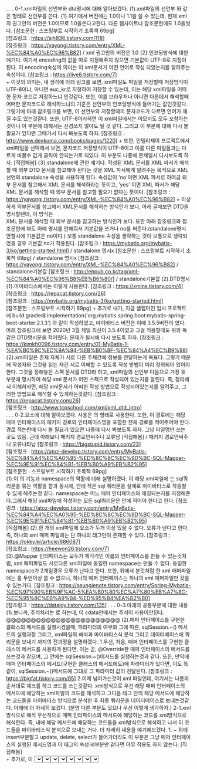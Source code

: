 .
.
.
0-1.xml파일의 선언부와 dtd명시에 대해 알아보겠다.
    (1).xml파일의 선언부
        <?xml version="버전" encoding="인코딩방식" standalone="yes 혹은 no"?>
        와 같은 형태로 선언부를 쓴다. 
            {1}.여기에서 버전에는 1.0이나 1.1을 쓸 수 있는데, 현재 xml의
                권고안의 버전은 1.0이므로 1.0을쓴다고한다. 다른 웹사이트나 참조문헌에도 1.0을썻다.
                [참조문헌 : 스프링부트 시작하기 초록책 69pg]   
                [참조링크 : https://sjh836.tistory.com/118]   
                [참조링크 : https://yayongi.tistory.com/entry/XML-%EC%84%A0%EC%96%B82] / xml 권고안의 버전은 1.0
            {2}.인코딩방식에 대한 얘기다. 여기서 encoding의 값을 따로 지정해주지 않으면
                기본값이 UTF-8로 지정이된다. 이 encoding속성의 의미는 이 xml문서가 어떤 언어로 작성
                되었는지를 알려주는 속성이다.
                [참조링크 : https://live8.tistory.com/7]   
                +
                이것의 의미는, 내 생각에 아래 링크를 보면, xml파일도 파일을 저장할때 저장방식이 UTF-8이냐,
                아니면 euc_kr로 지정하여 저장할 수 있는데, 이는 해당 xml파일을 어떠한 문자 코드로 저장하느냐 인것같다.
                또한, 이를 브라우저나 아니면 다른데서 해석할때 어떠한 문자코드로 해석하느냐의 기준은 선언부의 인코딩방식에
                들어가는 값인것같다. 그렇기에 아래 참조링크를 보면, 이 선언부와 저장할때의 문자코드가 다르면 언어가 깨질 수도
                있는것같다. 또한, UTF-8이라하면 이 xml파일에서는 이모지도 모두 포함하는것이니 이 부분에 대해서는 신경쓰지
                않아도 될 것 같다.
                그리고 이 부분에 대해 다시 볼 필요가 있다면 그때가서 다시 봐보도록 하자.
                [참조링크 : http://www.devkuma.com/books/pages/1220]
                +
                또한, 인텔리제이 프로젝트에서 xml파일을 선택해서 보면, 문자코드 저장방식이 UTF-8이고 이를
                다른 파일들과는 다르게 바꿀수 없게 클릭이 안되는거로 되있다. 이 부분도 나중에 문제일시 다시보도록 하자.
                [직접해봄]
            {3}.standalone에 관한 얘기다. 작성된 XML 문서를 XML 파서가 해석할 때 외부 DTD 문서를 참고해야 된다는 것을 
                XML 파서에게 알려주는 목적으로 XML 선언의 standalone 속성을 사용하게 된다. 속성값이 'no'이면 XML 파서로 
                하여금 외부 문서를 참고해서 XML 문서를 해석하라는 뜻이고, 'yes' 이면 XML 파서가 해당 XML 문서를 해석할 때 
                외부 문서를 참고할 필요가 없다는 뜻이다.
                [참조링크 : https://yayongi.tistory.com/entry/XML-%EC%84%A0%EC%96%B82] 
                +
                이상하게 외부문서를 참고해서 XML문서를 해석하는 방식인가 보다, 아래 글에보면 DTD을 명시할텐데, 이 방식은   
                XML 문서를 해석할 때 외부 문서를 참고하는 방식인가 보다. 또한 아래 참조링크와 참조문헌에 봐도 아예 명시를
                안해줘서 기본값을 쓰거나 no를 써준다.(standalone명시 안할시에 기본값은 no이다.) 보통 standalone 속성을 생략하는 것이 보통으로
                생략되었을 경우 기본값 no가 적용된다.
                [참조링크 : https://mybatis.org/mybatis-3/ko/getting-started.html] / standalone 명시x
                [참조문헌 : 스프링부트 시작하기 초록책 69pg] / standalone 명시x
                [참조링크 : https://yayongi.tistory.com/entry/XML-%EC%84%A0%EC%96%B82] / standalone기본값
                [참조링크 : http://ehpub.co.kr/tag/xml-%EC%84%A0%EC%96%B8%EB%B6%80/] / standalone기본값
    (2).DTD명시
        {1}.마이바티스에서는 이렇게 사용한다.
            <!DOCTYPE mapper
              PUBLIC "-//mybatis.org//DTD Mapper 3.0//EN"
              "http://mybatis.org/dtd/mybatis-3-mapper.dtd">
            [참조링크 : https://xmlns.tistory.com/4]   
            [참조링크 : https://repacat.tistory.com/26]   
            [참조링크 : https://mybatis.org/mybatis-3/ko/getting-started.html]   
            [참조문헌 : 스프링부트 시작하기 69pg]
            +
            추가로 내가, 지금 셀럽마인 임시 프로젝트에 build.gradle에 implementation('org.mybatis.spring.boot:mybatis-spring-boot-starter:2.1.3')
            와 같이 작성하였고, 마이바티스 버전은 이때 3.5.5버전이 였다. 아래 참조링크에 보면 2020년 3월 제일 최신이 3.5.4이였고 그걸 적용할때도
            위와 똑같은 DTD명시문을 적어줬다. 문제가 될시에 다시 보도록 하자.
            [참조링크 : https://kimkh0096.tistory.com/entry/01-MyBatis-1-%EA%B0%9C%EC%9A%94-%EB%B0%8F-%EC%84%A4%EC%B9%98]
        {2}.xml파일은 존재 자체가 서로 다른 주체간에 정보를 전달하는게 목표다. 그렇기 때문에 작성자와 그것을 읽는 자간 서로
            이해할 수 있도록 작성 방법이 미리 정의되어 있어야 한다. 그것을 정해놓은 스펙 문서를 DTD라 하고, xml파일의
            선언부 다음으로 가장 윗 부분에 명시하여 해당 xml 문서가 어떤 스펙으로 작성되어 있는지를 알린다.
            즉, 정리해서 이해하자면, 해당 xml문서가 어떠한 작성 방법으로 작성되어있는지를 알려주고, 그러한 방법으로 해석할 수 있게하는것같다.
            [참조링크 : https://repacat.tistory.com/26]   
            [참조링크 : http://www.tcpschool.com/xml/xml_dtd_intro]   
.
.
.
0-2.<mapper>요소에 대해 알아보겠다.
    사용은 <mapper namespace="경로">의 형태로 사용한다. 또한, 이 경로에는 해당 매퍼 인터페이스의
    패키지 경로와 인터페이스명을 포함한 전체 경로를 적어주어야 한다. 경로 적는란에 다시 볼 필요가 있으면 나중에
    다시 봐보도록 하자. 그냥 파일명만 쓰는 곳도 있음. 근데 아래보니 패키지 경로안써주니 오류남
    [직접해봄] / 패키지 경로안써주니 오류나타남
    [참조링크 : https://bigstupid.tistory.com/23]   
    [참조링크 : https://atoz-develop.tistory.com/entry/MyBatis-%EC%84%A4%EC%A0%95-%ED%8C%8C%EC%9D%BC-SQL-Mapper-%EC%9E%91%EC%84%B1-%EB%B0%A9%EB%B2%95]   
    [참조문헌 : 스프링부트 시작하기 초록책 69pg]   
    (1).이 <mapper>의 기능과 namespace의 역활에 대해 설명하겠다.
        이 해당 xml파일에 <mapper>는 sql쿼리문을 묶는 역활을 함과 동시에, <mapper>안에 적은 sql 쿼리문을
        실제로 마이바티스로 작동할 수 있게 해주는것 같다. namespace는 어느 매퍼 인터페이스와 매칭되는지를 
        지정해준다.그래서 해당 xml파일에 작성하는 모든 sql쿼리문은 <mapper>안에 적어야 한다고 한다.
        [참조링크 : https://atoz-develop.tistory.com/entry/MyBatis-%EC%84%A4%EC%A0%95-%ED%8C%8C%EC%9D%BC-SQL-Mapper-%EC%9E%91%EC%84%B1-%EB%B0%A9%EB%B2%95]   
        [직접해봄] 
    (2).한 개의 xml파일에 <mapper> 요소가 두개 이상 있을 수 없다. 
        오류가 난다고 한다. 즉, 하나의 xml 매퍼 파일에는 단 하나의 <mapper>
        태그만이 존재할 수 있다.
        [참조링크 : https://okky.kr/article/686087]   
        [참조링크 : https://heewon26.tistory.com/7]      
    (3).@Mapper 인터페이스는 모두가 제각각인 이름의 인터페이스를 만들 수 있는것처럼, xml 매퍼파일도 서로다른 xml파일에
        동일한 namespace는 만들 수 없다. 동일한 namespace가 2개일경우 오류가 난다고 한다. 또한, 위에서 본것처럼
        한 xml 매퍼파일에는 <mapper>를 두번이상 쓸 수 없으니, 하나의 매퍼 인터페이스는 하나의 xml 매퍼파일만
        갖을 수 있는거다.
        [참조링크 : https://seungjenote.tistory.com/entry/Spring-Mybatis-%EC%97%90%EB%9F%AC-5%EA%B0%80%EC%A7%80%EB%A7%8C-%EC%95%8C%EB%A9%B4-%ED%95%B4%EA%B2%B0]    
        [참조링크 : https://datajoy.tistory.com/135]
.
.
.
0-3.아래의 공통부분에 대한 내용
    (1).보니까, 주석처리는 <!-- -->로 하는데, 이 cdata안에서는 주석이 사용이안된다.
        @@@@@@@@@@@@@@@@@@@@@@@
    (2).매퍼 인터페이스를 구현한 클래스의 메서드를 실행시켰을때, 파라미터의 여부와 그에 따른, sqlSession.~()
        메서드의 실행과정 그리고, xml파일의 해석과 마이바티스식 분석 그리고 데이터베이스에 쿼리문을 보내기 까지의 전과정을 설명하겠다.
            1.우선, 처음, 매퍼 인터페이스를 구현한 클래스의 메서드를 사용하게 된다면, 이는 곧, @Override한
                매퍼 인터페이스의 메서드를 쓰는것과 같으며, 그 안에는 sqlSession.~()메서드를 실행하는것과 같다.
                또한, 만약에 매퍼 인터페이스의 메서드(구현한 클래스의 메서드에도)에 파라미터가 있다면, 이도 똑같이,
                sqlSession.~()메서드에 그대로 그 파라미터 값이 전달된다.
                [참조링크 : https://bigfat.tistory.com/95]
            2.이제 넘어가는것이 xml 파일인데, 여기서는 나름의 순서대로 체크를 하고 코드를 쓰는것같다.
                xml방식으로 우선 해당 매퍼 인터페이스의 메서드에 해당하는 xml파일의 코드를 해석하고 그다음 <mapper>태그 안의 해당 메서드에 해당하는 
                코드들을 마이바티스 방식으로 분석한 후 최종 쿼리문을 데이터베이스로 보내는것같다. 아래에 더 자세히 보겠다. (분명 다른 부분도 있으나 우선 이렇게 생각하자.)
                    2-1.xml방식으로 해석
                        우선적으로 매퍼 인터페이스의 메서드에 해당하는 코드를 xml방식으로 해석한다. 즉, <mapper>내에 해당 메서드에 해당하는
                        코드들을 xml방식으로 해석하고 나서 이 코드들을 마이바티스식 분석으로 보내는 거다. 더 자세히 내용을 얘기해보겠다.
                            1.<insert id="~" parameterType="~" resultType="~"> ~ </insert>외에 insert부분말고 update, delete, select가
                                들어가더라도 이 부분은 그냥  매퍼 인터페이스의 실행된 메서드명과 이 태그의 속성 id부분만 같다면 아무 작용도 하지 않는다.
                                [직접해봄]   
                                +
                                추가로, 이 <insert> <update> <select> <delete>에 관련된 태그는 xml방식으로 해석한다기보다,
                                그저 마이바티스식 분석을 할때 다른 쿼리문과 구분해주는역활을 하는것으로 보면될것같다.   
                            2.<,>,& 같은 특수문자들을 태그나 기타 xml방식으로 인식해서 적용해 버릴 수 있다고 한다. 그래서 에러나
                                다른 기타 상황이 생길 수 있는데 이를 막고자 CDATA라는 코드를 사용한다. 아래에 추가사항에 설명하겠다.
                                [참조링크 : https://java119.tistory.com/70] / <mapper>내에 있는 <,>,&를 xml에선 태그나 기타 xml방식으로 이해
                                [참조링크 : https://writemylife.tistory.com/m/65]       
                            3.동적쿼리의 사용은 통상 xml에서 해석하여 반영하는것으로 알고있다. 왜냐하면, 모르고 <![CDATA[ ~ ]]>를
                                ~ 안에 동적쿼리 <if test~>를 넣었더니, 마이바티스 분석에서 데이터베이스에 이 그대로를 전달하는거였다. 그러니 xml파서에서 처리할때
                                적용하는것으로 보아도 될것 같다. 자세하게 더 알아야 할 사항이 있으면 다시보고 아래에 더 구체적으로 봐보겠다.
                                (여기서는 <if>동적쿼리에 대해서만 다룬다. 만약 다른 동적쿼리들도 이와같은지는 직접 해봐야 안다. 또한, 파라미터로 보내지는 형들이
                                DTO, String, int형만 고려하도록 하겠다. 나머지는 적용이 필요하게 되면 사용하도록 하자.)
                                [직접해봄]
                                    (1).그럼 <if test="~"> ~~ </if> 동적쿼리에 대해 알아보겠다.
                                        {1-1}.<if test="~">~~</if>동적쿼리는 test속성안에있는 ~ 부분이 true/false의 결과값으로 나오는 boolean타입의 조건식이
                                            들어가게 되는데, 만약에 해당 조건식이 true면 <if>태그 내의 ~~ 부분의 내용을 그대로 마이바티스로 보내고 만약 false의
                                            값이 나오게 되면, 해당 ~~ 부분을 아예 마이바티스분석을 못하도록 감춰버리는것같다. 아예 쿼리문이 안나타난다.
                                            또한, 값이 true일때 <if>문은 마이바티스식 분석을 할때 아예 포함을 안시키거나 나타나지 않는것으로 보인다.(이 <if>코드부분이
                                            마이바티스방식 해석할때까지 넘어가게 되면 그대로 데이터베이스로 보내기 때문에 내 생각에 쿼리코드만 남고 이 <if>코드는 사라지는것같다.)
                                            또한, test속성값이 false인 경우 쿼리코드뿐만 아니라 <if>태그도 함께 사라지게 되는것같다.
                                            [직접해봄]   
                                            [참조링크 : https://goodteacher.tistory.com/249]    
                                        {1-2}.위의 test속성의 ~에 조건식을 작성할 때 보통 파라미터의 값을 기준으로 하는경우가 많다고 한다. 이때 파라미터를 참조할때는
                                            해당 파라미터 명을 그대로 가져다 쓰는데, 아래에 parameterType에 대해서 보면, int형은 애초에 xml파일 올때 interger로 변해서
                                            오고(다를경우 그때가서 다시 보자) String형은 그대로, 그리고 dto형의 경우도 그대로 xml파일로 보내게 된다. 이 얘기를 하는 이유는
                                            xml 파서(xml방식 해석)를 할때는 #{},${}형태가 아닌 이 파라미터명을 그대로 써야하기 때문이다.
                                            [참조링크 : https://goodteacher.tistory.com/249]    
                                            [참조링크 : https://taesikman1.tistory.com/24]  
                                                1.int형의 파라미터를 받아오는경우 xml파일로 받아오기전에 integer형으로 보내져서(아래 설명참조) 참조하게 되는건데 이때도 그냥 int형일때의
                                                    파라미터명을 그대로 쓰면 된다고 한다. 아마 xml파일에서 알아서 자동적으로 값을 넣어주는것같다.
                                                    예시)
                                                        <if test="boardIdx!=0">
                                                            WHERE board_idx=${boardIdxa} AND deleted_yn='N' ORDER BY board_idx DESC
                                                        </if>
                                                    boardIdx라는 int형을 매퍼 인터페이스 파라미터로 부터 받은것이다.
                                                    [직접해봄] / boardIdx로 해봄
                                                    [참조링크 : https://taesikman1.tistory.com/24] / 여긴 parameterType이 String이지만 int(_int상관없다)도 이와 같다.   
                                                2.String형의 파라미터를 받아오는경우 xml파일에서는 그대로 와서 사용하는것 같다. 실제로 매퍼 인터페이스의 메서드의 파라미터로
                                                    xml파일이 넘어올때 String형의 경우 아무 변환도 일으키지 않고 그대로 쓰는것으로 알고있다.(아래 parameterType참고)
                                                    이 경우에도 매퍼 인터페이스의 파라미터타입에서 넘겨온 파라미터명을 그대로 쓴다.
                                                    예시)
                                                        <if test="boardIdx!=null">
                                                            WHERE board_idx=${boardIdxa} AND deleted_yn='N' ORDER BY board_idx DESC
                                                        </if>
                                                    boardIdx를 받아오는것을 <a href=>로 쿼리스트링을 받아오던, form태그의 GET이나 POST방식으로 받아오던
                                                    어차피 String형태로 받아오는것이기에 이걸 컨트롤러의 @RequestParam으로 String형으로 받아온것을 쓴것이다. 
                                                    [직접해봄] / boardIdx를 컨트롤러에서 String형으로 받아서 해봄
                                                    [참조링크 : https://taesikman1.tistory.com/24]
                                                3.DTO형의 파라미터를 받아오는경우 xml파일에서 그대로 와서 사용하게 되는데, 위의 String형과 같게, 매퍼 인터페이스의 메서드의 파라미터로
                                                    xml파일로 넘어올때 아무 변환도 일으키지 않고 그대로 사용하게 된다. 그러나 xml 동적쿼리(if문의 test속성)에서는 위의 파라미터명과는
                                                    조금 다르게 쓰이는데, 여기서는 필드명으로만 적어주어서 사용하게 된다. 아마도 알아서 get메서드라든지 방법을 써서 dto형의 값을 갖고와서
                                                    test속성에 쓰게되는것같다.
                                                    예시)
                                                        <if test="title!=null">
                                                            ~
                                                        </if>
                                                    boardDto의 파라미터타입으로 위의 title은 이 dto의 필드명중 하나이다.
                                                    [직접해봄] / 위의 예시문
                                                    [참조링크 : https://velog.io/@ednadev/%EC%8A%A4%ED%94%84%EB%A7%81-%EB%A7%88%EC%9D%B4%EB%B0%94%ED%8B%B0%EC%8A%A4-MyBatis] / 여기에 parameterType이 user일때 예시문있다.    
                                    (2).위와같은 동적쿼리의 내용특성상 CDATA내에 동적쿼리(<if>)를 쓰게되면 그대로 문자열로 마이바티스식 분석으로 넘어가
                                        버리기 때문에 동적쿼리를 사용할 수 없게 된다. 따라서 동적쿼리를 사용하고 싶다면, <,>를 사용하는 부분에만 CDATA를
                                        적용하여 사용하면 된다.
                                        [참조링크 : https://sdevstudy.tistory.com/6]   
                                        [참조링크 : https://writemylife.tistory.com/m/65]   
                            [추가사항]
                                1.CDATA의 개념과 사용에 대해 알아보자.
                                    (1).<![CDATA[ ~ ]]>와 같이 사용하며, 해당 기능은 xml파서일때 즉, xml방식으로 해석할때
                                        이 코드 부분이 감싼 ~는 그냥 문자열로 취급한다는것이다. 그렇게 한 후에 마이바티스식 분석으로
                                        넘어가서 쓰이게 되는거다. 그래서 <,>,&등을 xml파서부분에서 오류없이 넘어가서 마이바티스에서
                                        등호나 기타 등의 기능으로 쓸 수 있는것이다. 또한 마이바티스식 분석에서는 이 코드 부분을 아예 없는취급하는것 같다.
                                        아래 더 살펴보겠다.
                                        [참조링크 : https://java119.tistory.com/70]       
                                    (2).사용코드는 <![CDATA[ ~ ]]>로 사용하게 된다. 이 코드는 <select> <insert>등의 태그 내의
                                        쿼리코드를 전체를 감싸서 사용할 수도 있고, WHERE 쿼리코드만 감싼다던지, 아니면 글자 하나 > 부등호
                                        표시만 감싼다던지 자유롭게 사용이 가능하다.
                                        [참조링크 : https://sdevstudy.tistory.com/6] / < 글자 하나만 감쌈
                                        [참조링크 : https://epthffh.tistory.com/entry/Mybatis-%EC%97%90%EC%84%9C-CDATA-%EC%82%AC%EC%9A%A9%ED%95%98%EA%B8%B0] / 쿼리문 전체 감싸기  
                                    (3).xml파서에서 특수문자(<,>,& 등등) 부분을 해석하여 에러가 날 수 있으므로,
                                        그런이유에서 <![CDATA[ ~ ]]> 를 특수문자가 없는 경우에도 하나의 규칙같이 전부
                                        CDATA를 쓰는곳이 많아졌다.
                                        [참조문헌 : 스프링부트 시작하기 초록책 69~88pg]   
                                        [참조링크 : https://epthffh.tistory.com/entry/Mybatis-%EC%97%90%EC%84%9C-CDATA-%EC%82%AC%EC%9A%A9%ED%95%98%EA%B8%B0]
                                2.위에서 보는 xml방식으로 해석한다는것을 xml파싱(parsing)라고 한다.
                                    xml방식과같이 분석하여 적용하는것을 파싱이라고도 하고 아예 컴파일과 파싱을 같은의미로 부르는 경우가 있는것같다.
                                    또한 세번째 참조링크를 보면, 파싱은 컴파일을 하기위해 컴파일전 의미있는 단위로
                                    잘라서, 해석한다음 컴파일이 가능하게되어 컴파일 후에 실행가능한 상태가되는 의미로도
                                    이해해도 될 것 같다. 또 다른 참조링크들을 보면 파싱과 컴파일을 같은 의미로 쓰기도 한다.
                                    아래의 내용을 예로들면, 쿼리문을 DBMS에 보내고나서 DBMS에서는 이 쿼리문을 컴파일 한 후에 실행하게 되는데,
                                    이때 compile이 아닌 파싱이라고도 한다. 
                                    [참조링크 : https://java119.tistory.com/70]   
                                    [참조링크 : https://sdevstudy.tistory.com/6]  
                                    [참조링크 : https://m.blog.naver.com/PostView.nhn?blogId=truelite&logNo=20159615998&proxyReferer=https:%2F%2Fwww.google.com%2F]   
                                    [참조링크 : https://java119.tistory.com/39] / DBMS에서 쿼리문을 컴파일할때 파싱이라고도 한다고 나와있다.
                                    [참조링크 : https://madplay.github.io/post/difference-between-dollar-sign-and-sharp-sign-in-mybatis] / DBMS에서 쿼리문을 컴파일할때 파싱이라고도 한다고 나와있다.
                                3.xml파일의 동적쿼리에서 <,>등을 쓰고싶을때나, 쿼리문에서 CDATA없이 <등을 쓰고 싶을때
                                    (1).xml의 동적쿼리에서 <,>를 쓰고싶은 경우에, 즉 <if test="value<0">와 같이 동적쿼리문에서(xml 파서방식이니) 부등호를 사용하고
                                        싶은경우에는, <는 lt >는 gt <= or =<는 lte >= or =>는 gte로 대신해서 쓰면 알아서 해당하는 부호로 해석하게 된다.
                                        xml파서 방식일때 이 test속성안의 <,> 도 태그로 해석하기 때문에 사용하지 못한다. test속성말고 다른 동적쿼리 사용시는 그때가서 알아보기
                                        또한, 여기 test속성값에서 &lt, &gt, &lt;, &gt;같이 적어주니 오류났었다.
                                        [직접해봄]   
                                        [참조링크 : https://kimtaekju-study.tistory.com/168]    
                                        [참조링크 : https://m.blog.naver.com/PostView.nhn?blogId=admass&logNo=220548334257&proxyReferer=https:%2F%2Fwww.google.com%2F]
                                    (2).동적쿼리의 test의 속성값에서 쓰는게 아닌, 쿼리문에서 <,>부등호를 쓰고 싶은경우에는 추가로 &와 ;를 붙여야 제대로
                                        작동한다. 즉, 위의 <는 &lt;, >는 &gt;, =<는 &lt;= 그리고 =>는 &gt;=로 써야지 마이바티스식 분석에서 부호로 여기고 해석한다.
                                        보니까, test속성값으로 lt나 gt는 xml파서에서 해석하지만 그 외의 쿼리문에서의 gt나 lt는 문자열로 그냥 보는것같다.
                                        또한, 어디서는 &lt, &gt만 적어도 된다고 써있으나 실제로 해보니 ;까지 붙여줘야 제대로 작동한다.
                                        [직접해봄]   
                                        [참조링크 : https://reference-m1.tistory.com/308]
                                    (3).추가적으로 > 부호에 대해서는 xml파서에서 태그로 인식하지 않아서 해석하지 않고 그대로 마이바티스식 분석으로 넘겨 버린다.
                                        그렇기에 마이바티스식 분석에서는 이를 부등호로 해석하여 사용한다. >의 경우는 이럴수도 있나보다.
                                        [직접해봄]
                                    (4).<if test="~">
                                            ~~
                                        </if>
                                        여기서 ~~에 <,>를 써도 xml방식에서 태그로 인식하고 오류를 발생시키는데, 그 이유가 위의 test의 속성 ~이
                                        boolean값이 참이면 해당 <if> 태그들만 사라지고 마이바티스방식으로 분석할때 ~~분석코드를 보내고 또는 ~의
                                        boolean값이 false이면 <if>태그들을 포함한 ~~에 대한 내용도 모두 사라져서 마이바티스 방식으로 분석할때 해당 내용들이 안보이나
                                        이는 마이바티스 분석방식으로 보내기전에 처리하는것으로 이 여부에 상관없이 ~~에 <,>와 같은 xml파서가 태그등으로
                                        해석할만한게 있으면 그대로 xml파서방식으로 해석하는것같다. 이 부분 다를수도 있으나 이렇게 이해하면 될것같다.
                                        [직접해봄] / 직접 ~~에 <,>쓰니 xml방식에서 태그시작으로 인식함
                                        +
                                        물론, gt lt같은것은 xml파서일때 동적쿼리 test속성값에서 부등호의 기능을 갖는 의미가 있는것이고 마이바티스방식의 분석에서는 이는 그냥
                                        문자열에 불과하기 때문에, 마이바티스방식의 분석에서 부등호와 같은 특수문자를 쓰려면 꼭 CDATA를 사용해주거나 위의 &lt;, &gt;와 같이 써주어야 한다.
                                        [참조링크 : https://kimtaekju-study.tistory.com/168]    
                                        [참조링크 : https://m.blog.naver.com/PostView.nhn?blogId=admass&logNo=220548334257&proxyReferer=https:%2F%2Fwww.google.com%2F] 
                                4.매퍼 인터페이스의 메서드의 파라미터 타입에 기본타입이 들어가게 되면, 알아서 xml으로 넘길때 auto-boxing으로
                                    래퍼파일에 값을 넣어서 전달하게 된다고 한다. 또한, 이 래퍼파일들은 기본적으로 get메서드가 없다고 한다.
                                    [참조링크 : https://atoz-develop.tistory.com/entry/MyBatis-%EC%84%A4%EC%A0%95-%ED%8C%8C%EC%9D%BC-SQL-Mapper-%EC%9E%91%EC%84%B1-%EB%B0%A9%EB%B2%95] / 매퍼 인터페이스의 메서드의 파라미터 타입이 기본타입인경우 auto-boxing으로 래퍼객체로 만들어서 xml에 전달한다. 또한 래퍼파일들은 get메서드가 없다고 한다.                                                 
                    2-2.마이바티스 방식으로 해석
                        xml파서로서 해석한 후에 <mapper>내의 매퍼 인터페이스의 메서드명과 <>태그의 id에 해당하는 내의 쿼리문에 대해 마이바티스
                        식 분석으로 해석하게 되는것 같다. 위의 xml방식에서 넘어오는것에 대해 한번더 정리하자면, CDATA에 관련된 문구는 마이바티스식 분석에서는
                        나타나지 않고, <if>문도 나타나지 않는 것으로 알고 있다. 또한, 마이바티스식 분석에서는 또 나름의 분석과정이 있는데 이 과정을 보겠다.
                            (1).우선적으로, parameterType(<select>,<insert>,<update>,<delete>에 모두 있는 속성)과 resultType(<select>에만 있는 속성)의
                                 기능인 parameterType은 매퍼 인터페이스의 파라미터의 형과 같은지 그리고 resultType은 매퍼 인터페이스의 반환형과 같은지를
                                 (자세한건 아래에 parameterType과 resultType참고) 비교하는 작업을 이곳에서 하는것 같다.
                                 [직접해봄] / 형이 다를 경우 에러가 발생했었다.'
                            (2).${}나 #{}가 쿼리문에 있을때 그리고 #{}와 ${}가 동시에 쿼리문에 있을때를 상황으로 마이바티스방식의 처리 방식을 살펴보겠다.
                                물론, 이를 이렇게 될거다 라는 사실에 근거한 재해석이기 때문에 나중에 문제가 되거나 다를시에 다시 보도록 하자.
                                1.쿼리문에 ${}만 있는 경우(Statement객체 생성)
                                    (1-1).이 경우에는, statement객체만 생성시키는것 같다. 그런 다음, 이 statement객체에 해당 xml파일의 쿼리문만을 담고,
                                        ${} 부분에 대해서는 값을 넣어준다음에 RDBMS로 값이 넣어진 쿼리문을 그대로 RDBMS에 보내게 되는거다.
                                        [참조링크 : https://mine-it-record.tistory.com/300] / RDBMS로 쿼리문 전달 , 실제 수행 쿼리문
                                        [참조링크 : https://www.podo-dev.com/blogs/107] / RDBMS로 전송된 쿼리문에는 ${}에 값이 들어가진채로 전송되는거다.  
                                        [참조링크 : https://devbox.tistory.com/entry/Comporison] / RDBMS로 전송된 쿼리문에는 ${}에 값이 들어가진채로 전송되는거다.     
                                    (1-2).
                                        ㅁ
                                        [참조링크 : ]   
                                    (1-3).
                                2.쿼리문에 #{}만 있는 경우(preparedStatement객체 생성)
                                    (2-1).이 경우에는, preparedStatement객체를 생성시키는데, 이 preparedStatement객체에 해당 xml파일의 쿼리문을 담는데,
                                        #{} 부분에 대해서는 ? 로만 넣어주고 preparedStatement객체에서 그대로 RDBMS에 쿼리를 보내준다. 또한, preparedStatement객체는
                                        set메서드로(preparedStatement 객체의 메서드임), 쿼리문의 해당 #{}의 순서와 갯수에 맞게 preparedStatement객체 자신에 값을 저장한다.
                                        그런다음에, 쿼리문(#{}가 ?로 표현된)을 DBMS로 보낼때, 이 저장한 값들도 함께 보내게 된다고 한다. 또한, preparedStatement의 set메서드를
                                        사용하는 코드에서 파라미터에 1,2, 이렇게 숫자가 있는데 이는 #{}가 쓰여진 순서대로 번호가 메겨진것이다.
                                        [참조링크 : https://atoz-develop.tistory.com/entry/MyBatis-%EC%84%A4%EC%A0%95-%ED%8C%8C%EC%9D%BC-SQL-Mapper-%EC%9E%91%EC%84%B1-%EB%B0%A9%EB%B2%95] / preparedStatement객체의 set메서드를 통해 #{}에 해당하는 값들을 preparedStatement객체에 저장한다
                                        [참조링크 : https://cocodo.tistory.com/11] / preparedStatement의 set메서드의 숫자는 #{}순서대로 번호가 메겨진거다.
                                        [참조링크 : https://www.podo-dev.com/blogs/107] / #{}에 해당하는 실제값이 DBMS로 쿼리문 처럼 전송된다.
                                        [참조링크 : https://madplay.github.io/post/difference-between-dollar-sign-and-sharp-sign-in-mybatis] / #{}가 쿼리문에 있을경우 preparedStatement객체 생성
                                    (2-2).DBMS에 쿼리문과 #{}에 해당하는 값들이 보내지고 나서의 과정
                                        #{}가 포함된 쿼리문이 DBMS로 보내지면 이에 대한 값도 DBMS로 보내지게 된다. 그러면, 아래 두번째 참조링크를 보면 우선적으로 컴파일을 하고
                                        그 다음에, ?에 해당하는 값을 바인딩한다음에 그러고 나서 해당 쿼리문을 실행하게 된다. @@@@@@@@@@@
                                        1.#{}는 쿼리문의 #{}값이 달라도 컴파일을 한번만 진행한다. 이를 여기선 캐싱이라고 하는것같다. 당연히
                                            #{}외의 다른 쿼리문이 달라지면, 다른 쿼리문으로 인식하기에 컴파일을 진행할거다.
                                        2.${}는 쿼리문에서 ${}값이 달라지면, 다른 쿼리문으로 보고 이를 매번 컴파일 하는것으로 알고 있다. 하지만,
                                            만약 ${}값이 변하지 않는다면, 여기도 컴파일을 매번 진행하지 않고 실행하는것으로 알고있다.
                                        3.그럼 당연히 ${}보다 #{} 성능이 좋아보이겠지만, DBMS마다 이 또한 다르다고 한다. Mysql같은 경우는 실제로
                                            이 둘의 차이가 없다고 글에 나와있다.
                                        4.즉, 어느정도 ${}는 잘 변하지 않거나 입력받은 값이 아닌걸로 사용하며, #{}는 값이 변하거나 입력받은값(sql 주입예빵되니)으로
                                            사용된다고 하니 이러한 기능에 초점을 맞춰서 작성해 주는게 좋을 것 같다. 속도나 성능에는 연연할 필요가없다는 말이다. 혹시모르니 체크정도
                                        [참조링크 : https://devbox.tistory.com/entry/Comporison] / DBMS에서는 1)쿼리 문장 분석, 2)컴파일, 3)실행 의 과정을 거쳐 쿼리문을 사용한다.(Statement, PreparedStatement객체 둘다 이와 같다.)
                                        [참조링크 : https://www.podo-dev.com/blogs/107] / SQL문을 먼저 컴파일 후에, ?에 해당하는 값을 바인딩하고 그리고 실행한다.
                                        [참조링크 : https://rh-cp.tistory.com/71] / 여기에 이미 #에서는 컴파일하고 값 바인딩하기에 값이 달라져도 같은 쿼리로 여기며, $는 값이 달라지면 다른 쿼리로 여겨져서 그렇다고 한다 이거 다시 정리 @@@@@@@@@@
                                    (2-3).위의 (2-1).에서 preparedStatement객체에 관한 설명을 할때, int나 String형은 #{}사용시에, 그대로 값을 1:1 매칭시켜주어서
                                        get메서드가 사용되지 않는것으로 보고있다. 아래 참조링크만 봐도, get메서드대신 그냥 그 변수 그 자체가 쓰이는것으로 보고 있다.
                                        또한, 아래의 참조링크를 보면, DTO의 경우는 반드시 DTO의 get메서드를 사용하여 값을 받아오는것으로
                                        보고 있다. 당연히 integer형의 경우도 알아서 값을 내와서 DTO의 get메서드자리나 String의 변수자리에 놓이는것 같다.
                                        [참조링크 : https://atoz-develop.tistory.com/entry/MyBatis-%EC%84%A4%EC%A0%95-%ED%8C%8C%EC%9D%BC-SQL-Mapper-%EC%9E%91%EC%84%B1-%EB%B0%A9%EB%B2%95] / 보면, 파라미터타입이 int,String은 나와있지 않지만, DTO의 경우 DTO의 get메서드를 통해 값을 가져온다고 나와있다.
                                        [참조링크 : https://cocodo.tistory.com/11] / 여기를 보니 int나 String은  DTO의 get메서드가 쓰이는자리에 그대로 변수(int나 String의)가 쓰이는것 같다.
                                3.쿼리문에 #{}와 ${}가 있는 경우
                                    ㅁ
                                    [참조링크 : ]   
                                [추가사항]
                                    (1).아래 참조링크에도 마이바티스에서, ${}는 Statement객체이고 #{}는 PreparedStatement객체라고 설명되어있다.
                                        [참조링크 : https://www.podo-dev.com/blogs/107]   
                                    (2).ㅁ@@@@@@@@
                                        [참조링크 : ]    
                                    DATE_FORMAT()함수는 Mysql의 함수다. 즉, 이거는 그냥 데이터베이스에 그대로 보내는거다. 즉,
                                    xml은 <,>,&와 같은 특수문자와 <if>말고는 다른거 추가적으로 xml으로 인식하는거와 추가로 생기면 또 정리하자라고 적고
                                    마이바티스방식의 해석은 #{}와 ${}밖에는 없는것같다. 이것도 나중에 추가로 생기면 다시정리
                                    +
                                    여기서,그 머냐, statement는 매번 컴파일 해줘야하며, preparedstament는 그렇지 않으니 성능상 이점이 preparedstatement
                                    가 더 있다고 하는데, 지금은 버전(무선버전이지) 가 올라가면서 mysql에서는 이 부분이 크게 차이가 안난다고 한다. 이거는 그
                                    ? 부분과 num 부분이 데이터베이스에서 컴파일 하는거와 다른건가 아닌 같은건가 모르겠네
    (3).마이바티스의 <mapper>내의 쿼리문에서 #{~},${~}의 작동원리와 개념설명
        1.#{~}의 작동원리와 개념설명
            {1}.동적쿼리(위의 if문의 경우, 다른 동적쿼리는 안해봤으나 필요할 경우 그때가서 다시 봐보자)의 안에서 쓰이는 경우
                1-1.파라미터 타입이 String형 인 경우
                    아래의 참조링크를 보면, 파라미터타입이 String형이면서 <if>문 안에 쓰이는 경우 get메서드를 이용해서 값을 받아오기에
                    String형은 get메서드가 없어서 에러가 발생한다고 나와있다. 또한, 다른 참조링크들을 봐도 전부 그렇게 나와있다. 그러나 내
                    마이바티스가 최신이여서 그런지(xml방식에서 마이바티스방식으로 넘어왔을때 마이바티스방식에서 해석방식이 최신버전이여서 좀 다를수도),
                     <if>문 안에 #{변수명}, #{다른 어떠한 명}, #{value}을 넣어도 모두 정상적으로 작동하였다. 또한, 본래 참조링크들을 보면, #{변수명}은
                    get방식으로 값을 받아오기때문에 #{value}로 하면 알아서 값이 매칭된다고 나와있다. 그러나 마이바티스가 최신이여서 그런지 #{변수명}, #{value},
                    #{다른 어떠한 명}도 모두 get방식이 아닌 그대로 값을 매칭시켜주는것같다.
                    [직접해봄] / <if>문 안에서 #{변수명}, #{다른 어떠한 명}, #{value}모두 정상 작동했다.
                    [참조링크 : http://blog.naver.com/PostView.nhn?blogId=roropoly1&logNo=221184569655&parentCategoryNo=&categoryNo=9&viewDate=&isShowPopularPosts=true&from=search] / 여기서는 동적쿼리 <if>안에서는 #{변수명}일시 get방식으로 값을 얻어오기 때문에, #{value}해야 값이 get방식을 안쓰고 매칭된다고 나와있다
                1-2.파라미터 타입이 int,_int형(기본 타입) 인 경우
                    아래 참조링크를 보면, long이나 int형(기본형은 다 해당되는듯 하다.) 기본타입들은 <if> 동적쿼리 안에
                    #{변수명}을 적을시 getter 방식으로 값을 갖고온다고 한다. 그렇기에, 에러가 안나려면 #{value}로 해주어야 값을
                    그대로 매칭해준다고 한다. 즉, getter를 쓰는게 아니라 그냥 값을 매칭시켜주는방식인거다. 그러나, 실제로
                    내가 직접해보니 마이바티스가 최신이여서인지는 모르겠으나, #{변수명}, #{value}, #{다른 어떠한 명} 모두 값이
                    잘 매칭되어서 실행이 됬었다. 마이바티스가 최신버전이라 그런걸수도 있고 만약에 이 부분이 나중에 다시 문제가
                    된다면 다시 봐보도록 하자.
                    [직접해봄] / <if>쿼리문 내에서 #{변수명}, #{value}, #{다른 어떠한 명}이든 모두 정상 작동했다.
                    [참조링크 : https://gdtbgl93.tistory.com/95] / 기본자료형(long 등등)도 <if>쿼리문 내에서의 #{변수명}은 get메서드를 이용해서 받아온다.
                    [참조링크 : https://everydaycoding.tistory.com/category/Springframework] / 원시타입, 즉, int나 long타입같은거도 <if>쿼리문 내에서 #{value}쓰면 알아서 값이 잘 매칭이된다는말
                    +
                    위에서 xml방식에서 보듯이, 여기는 int타입의 매퍼 인터페이스의 파라미터타입을 받으면, 자동으로 xml방식해석전에
                    integer객체에 담아서 변형시켜서 받기에, 여기서도 마이바티스방식에서 값을 매칭시킬때, 자동으로 integer객체에서
                    값을 갖고와서 매칭시켜주는것으로 생각하면 될것 같다.
                1-3.파라미터 타입이 DTO형 인 경우
                    이 경우에는, 아래에 보듯이, <if>문 안이 아니더라도 DTO를 사용하는 경우에는 #{변수명}과 같이 쓰며
                    이를 사용할때, DTO의 get메서드를 가져다가 값을 대입하는거로 나와있다.(위의 preparedStatement보면 이해 더욱 잘됨)
                    그러니, <if>문 안이더라도 #{변수명}처럼 변수명을 써야하는것은 똑같으며, 값을 연결시켜줄때도 DTO의 get메서드를 사용하여
                    연결시켜줄것으로 보고 있다. 즉, <if>문에 상관없이 사용법이나 적용되는 방법이 같은것으로 보고있다. 만약에 조금
                    다른 부분이 있거나 틀린 부분이 있으면 나중에 필요시 다시 보도록 하자.
                    [직접해봄] / <if>문 안에 파라미터 타입이 DTO인 경우 사용해봄
                    [참조링크 : https://velog.io/@ednadev/%EC%8A%A4%ED%94%84%EB%A7%81-%EB%A7%88%EC%9D%B4%EB%B0%94%ED%8B%B0%EC%8A%A4-MyBatis] / <if>문안에 파라미터타입이 DTO인 경우   
            (2).동적쿼리 내가 아닌 일상 쿼리문에서 쓰이는 경우
                2-1.파라미터 타입이 String형 인 경우
                    아래의 참조링크에서도 보듯이, <if>의 동적쿼리문안이 아니면 get메서드를 사용하지 않는것 같다. 그러하기에,
                    아래의 참조링크는 #{변수명}이 된다고 적어놨지만, 직접해보니 #{변수명}, #{다른 어떠한 명}이 3가지 모두 정상작동하였다.
                    즉, 어차피 매칭되는값은 하나이기에, 무엇을 적든 get메서드를 사용하지않고 바로 값을 넣어주는것같다.
                    [직접해봄] / #{변수명}, #{value}, #{다른 어떠한 명} 모두 해봤더니 잘 되었다.
                    [참조링크 : http://blog.naver.com/PostView.nhn?blogId=roropoly1&logNo=221184569655&parentCategoryNo=&categoryNo=9&viewDate=&isShowPopularPosts=true&from=search] / if문의 동적쿼리내에서 #{변수명}을 사용시에는 get메서드를 쓰지않는다.     
                2-2.파라미터 타입이 int,_int형(기본 타입) 인 경우
                    위에도 적어놨듯이, 매퍼 인터페이스의 메서드의 파라미터가 int형이면 xml로 넘겨줄때 즉, xml방식을 적용하기 이전에
                    이미 integer객체로 변환이 되어서 적용이 된다. 이 경우에는 따로 찾아본 내용은 없지만, 위의 <if>문 안에서의 int,long에 대한
                    내용을 보면, <if>문이 아닐때는 일반적으로 #{변수명}, #{다른 어떠한 명}, #{value}모두 값을 1:1 매칭해주는것 같다. 만약
                    다르거나 다시 봐야할 부분이 있다면 그때가서 고려하도록 하자.
                    [직접해봄] / #{변수명}, #{다른 어떠한 명} 모두 해봤더니 잘 되었다.
                    [참조문헌 : 스프링부트 시작하기 초록책 81pg] / <if>문이 아닌데서 #{변수명}으로 쓰이는모습
                2-3.파라미터 타입이 DTO형 인 경우
                    파라미터 타입이 DTO인 경우, 해당 필드값을을 쓸때 #{필드명}으로 가져다 쓰는것 같다. 이 필드명은 반드시
                    맞춰주어야 매칭이 되는것 같다. 위의 마이바티스 방식 preparedStatement에 관한글을 보면 더 쉽게 이해가 될것이다.
                    만약 다른 내용이 있다면 그때가서 다시 정리하며, 또한 이 <if>동적쿼리문 안이 아니더라도, 이 #{변수명} 값들을
                    연결시켜줄때 기존 DTO의 get메서드를 이용하여 값을 연결시켜준다. 이 부분도 위의 preparedStatement를 보면 더욱
                    잘 이해가 될것이다.
                    [직접해봄] / <if>문이 아닌곳에서 DTO를 사용해봄  
                    [참조문헌 : 스프링부트 시작하기 초록책 88pg, 76~77pg] / <if>가 아닌데서 DTO가 쓰인경우 
                    [참조링크 : https://atoz-develop.tistory.com/entry/MyBatis-%EC%84%A4%EC%A0%95-%ED%8C%8C%EC%9D%BC-SQL-Mapper-%EC%9E%91%EC%84%B1-%EB%B0%A9%EB%B2%95] / 여기에 봐도 DTO의 get메서드를 사용 
            (3).#{}에 대한 추가내용들
                3-1.아래 참조링크를 보면, 쿼리문에 #{}가 있는 경우 컴파일 - 바인딩 - 쿼리문실행의 3단계를 거치는데(자세한건 위의 글 참고) 이 컴파일 과정에서
                    아예 해당 쿼리문의 원본의 기능이 고정이 되어서, 값이 바인딩되어 들어올때 hi, 'title'와 같은 문자열을 넣어도 SQL 주입이 예방되는거다.
                    @@@@@@@
                    [참조링크 : https://www.podo-dev.com/blogs/107]
                3-2.#{}를 사용하는 경우에, 해당하는 값은 파라미터타입이 DTO형의 int나 String필드를 사용하건, 파라미터타입이 int형 or _int형이여서 integer로 된것의 값을,
                    사용하건, 파라미터타입이 String형인것의 값을 사용하든지간에, 무조건 값에 작은따옴표를 붙여서 바인딩이 되고나서 쿼리문에 실행이 되게 된다.
                    즉, 기존에 문자열 타입뿐만이 아니라, 메서드 인터페이스의 파라미터타입이 int형이건, DTO형의 필드타입이 int형이건, 무조건 #{}를 쓰면 '값' 처럼
                    ''작은따옴표가 붙는다는거다. @@@@@@@@@@@@@@@
                    [직접해봄] / 실제로, INSERT문제 값을 넣는 부분말고 컬럼명에 #{}를 쓰니 에러 발생했었다.   
                    [참조링크 : https://logical-code.tistory.com/25] / #{}는 값에 ''를 감싸서 나온다.
                    [참조링크 : ] /   @@@@@@@@@@@@@@
                ㅁㅁㅁㅁㅁㅁㅁ여기서부턴, 이제 보안이라든가 "가 붙는다든가 등등 설명"
                ㅁ
                [참조링크 : ]    그 ${}는 진짜 어떤값이든 그 값만 나오고 #{}는 무조건 따옴표 붙여서 나온다. + 애초에 ${}는 따옴표를 안붙이는거같긴해 + ${}는 get,set을 안쓰는건가.
        2.${~}의 작동원리와 개념설명
            {1}.동적쿼리(위의 if문의 경우, 다른 동적쿼리는 안해봤으나 필요할 경우 그때가서 다시 봐보자)의 안에서 쓰이는 경우
                1-1.파라미터 타입이 String형 인 경우
                    아래의 참조 글을 보면, <if>문내에서의 ${변수명}도 get메서드를 이용하여, String은 get메서드가 애초에 없기에 에러가 난다고 한다.
                    그러기에, #{value}를 적어주어야 매칭이 된다고 하는데, 여기서도 ${value}에 대한 내용은 없다. 그러나 직접해본결과, ${변수명}, ${다른 어떠한 명}, ${value}
                    이 3가지 경우 어떤것이든, 값이 매칭되었었다. 즉, 마이바티스가 최신버전이여서 그런지 모르겠으나, get메서드를 사용하지 않고 바로 매칭시켜주는것같다. 여기서도 보듯이
                    참조 글의 상황에 경우는 ${value}가 되는지 안되는지는 알아볼 수가 없다.
                    [직접해봄] / ${변수명}, ${다른 어떠한 명}, ${value} 이 모든것에 대해서 값이 제대로 작동하였다.
                    [참조링크 : https://aljjabaegi.tistory.com/457] / 파라미터타입이 String형인경우, <if>내에서 ${변수명}도 get 메서드를 사용하기에 에러가 난다고 나와있다.
                1-2.파라미터 타입이 int,_int형(기본 타입) 인 경우
                    위의 ${}가 파라미터타입이 String형인 경우에도, <if>동적쿼리문 안에 쓰면 get메서드 방식을 사용하기에 오류가 난다고
                    나와있다. 짐작에, int형 타입도 아무리 xml에 넘어올때 integer로 넘어온다고 하여도 integer는 get메서드가 없기에 오류가
                    날꺼라고 가정을 하겠다. 그러나 직접 해보니, 마이바티스가 최신버전이여서 그런지, <if>동적 쿼리문 안에 ${}가 있어도 정상적으로
                    작동하였다. ${변수명}, ${다른 어떠한 명}, ${value} 이 모든게 정상작동한것으로 보아, 값은 get방식이 아닌 그대로 1:1매칭 시켜준
                    것으로 보아도 될것같다. 나중에 다시 볼 필요가 있을시에 다시 보도록 하자.
                    [직접해봄] / ${변수명}, ${다른 어떠한 명}, ${value} 이 모든것에 대해서 값이 제대로 작동하였다. 
                    [참조링크 : https://aljjabaegi.tistory.com/457] / 파라미터타입이 String형인경우 ${}의 경우 get메서드를 요구하기에 에러가 난다고 한다.
                    +
                    여기서는 애초에 ${변수명}은 안되니 ${value}가 했더니 되었다 라는것을 쓸 수가 없다. 이러한 글이 없고,
                    지금은 ${}안에 어떠한 명을 써도 되기 때문이다.
                1-3.파라미터 타입이 DTO형 인 경우
                    이 부분도 아래의 <if>문이 아닐때와도 크게 차이가 없는것 같았다. 실제로 DTO형을 파라미터 타입으로 받아
                    왔을때, 이를 DTO의 각 필드를 사용하려면, ${필드명}을 써서 사용이 가능했고, DTO에서 값을 가져오려면 get메서드 방식
                    밖에 없으니, get메서드 방식으로 보아도되며, 아래의 <if>문 내가 아닌경우가 비교했을때, 차이점이 없어보였다.
                    만약, 나중에 필요사항이 있다면 다시 봐보도록 하자.
                    [직접해봄] / DTO형으로 해당 필드명들과 같은명으로 ${명}을 써서 사용해보았다.  
            (2).동적쿼리 내가 아닌 일상 쿼리문에서 쓰이는 경우
                2-1.파라미터 타입이 String형 인 경우
                    이 경우에는, ${변수명}, ${다른 어떠한 명이든}, ${value} 이 모든것에 대해서 그냥 1:1 대입하는 방식으로
                    값이 들어가는것 같았다.(이게 get 메서드로 받아오는지 바로 대입이 되는지는 나와있지않으나, String형은 get메서드가 없다.) 위의
                    <if>문 안에서의 ${}의 받아오는 방식도 바로 값을 매칭시키는 방식같다.
                    [직접해봄] / ${변수명}, ${다른 어떠한 명이든}, ${value} 이 3개 모두 정상적으로 값이 넣어지고 작동되었었다.
                2-2.파라미터 타입이 int,_int형(기본 타입) 인 경우
                    우선적으로 일반적으로 다른 참조링크보면 다 잘 쓰이고 있으며, 그 외에도  ${변수명}, ${다른 어떠한 명}, ${value}
                    와 같은 방식으로 직접 해보았는데도 정상적으로 잘 작동하였다. ${}가 int타입에 대해서는 어떻게 값이 매칭된다고 나와있지는 
                    않으나, get메서드 방식은 아니며 일방적으로 1:1 매칭되는 방식인것 같다. 만약 나중에 다른 부분이 있거나 수정할 부분이
                    있으면 그때 다시 보도록 하자. 또한 값 매칭시킬때 integer에서 값을 갖고와서 매칭시키는거다.
                    [직접해봄] / ${변수명}, ${다른 어떠한 명}, ${value} 이 모든것에 대해서 값이 제대로 작동하였다.   
                2-3.파라미터 타입이 DTO형 인 경우
                    직접 DTO들의 필드명을 각각 사용할때 ${필드명}에 따라 사용하였고, 모두 정상작동하였다. 또한, ${}안에
                    사용하려는 필드명을 넣어야 하는것 같으며, 다른 참조링크들을 찾아보아도 이것이 get방식으로 받아오는건지는
                    나오지 않았었다. 하지만, 애초에 DTO에서 값을 받아오려면 get메서드 방식밖에 없으니 get메서드를 사용해서 받아왔다고
                     생각해도 무방할것 같다. 이 부분 나중에 필요할시에 다시 보도록 하자. 
                    [직접해봄] / DTO형으로 해당 필드명들과 같은명으로 ${명}을 써서 사용해보았다.
                    [참조링크 : https://sinna94.tistory.com/entry/MyBatis-%EB%8D%B0%EC%9D%B4%ED%84%B0%EB%A5%BC-%EC%82%BD%EC%9E%85%ED%95%98%EB%8A%94-%EB%B0%A9%EB%B2%95%EB%93%A4?category=696828] / ${}에 DTO의 필드사용시 ${변수명}으로 적는 내용   
            (3).ㅁ
                ㅁ
                [참조링크 : ]  
        [추가사항]
            {1}.ㅁ
                ㅁ
                [참조링크 : ]    
            {2}.ㅁ
                ㅁ
                [참조링크 : ]      
            {3}.ㅁ
                ㅁ
                [참조링크 : ] 
    (4).parameterType에 관해서 정리해 보도록 하겠다.(혹시 모르니 ,select,insert,delete,update에 관한 거 따로써넣기 그리고 위치바뀐것도 다시 적용)
        (3-1).string,int, dto의 대해서만 정리하고, 나머지 string,int의 배열이나 dto배열
            혹은 map이나 그 외의 타입들에 대해서는 필요한 경우 다시 정리하도록 하겠다.
            [직접해봄]
        (3-2).parameterType별로 정리내용
            기본적으로 xml파일의 이 parameterType과 매퍼 인터페이스를 구현한 클래스의
            메서드의 파라미터의 타입과 같은것으로 적는다는 가정으로 진행한다. 그리고 그렇게 해야한다.
            왜냐하면, 이 parameterType의 기능이 매퍼 인터페이스의 메서드의 파라미터의 자료형과 맞지
            않으면 오류를 낸다. 근데 resultType처럼 그 외의 기능은 없는것같다. 자세한것을 아래 설명하겠다.
            [직접해봄] / 매퍼 인터페이스의 파라미터 자료형이 int형이고 parameterType은 int로 하니 에러남
            1-1.타입이 int형인경우(+기본형 타입)
                1.이 경우 매퍼 인터페이스의 메서드의 파라미터의 타입이 int형인 경우로 한정하자.(Integer타입말고)
                    [직접해봄]
                2.매퍼 인터페이스의 메서드의 파라미터 자료형이 int일때, xml파일의 parameterType이 int(별칭이 int이고 자료형은 Integer)이거나
                    아니면 _int(별칭이 _int이고 실 자료형은 int)여도 오류 안나고 잘 작동한다.
                    [직접해봄]
                3.매퍼 인터페이스의 메서드의 파라미터 형이 기본타입형인경우(또한 이 형과 parameterType형이 맞아야함)
                    오토박싱(auto-boxing)으로 자동으로 이를 wrapper객체로 생성하여 xml파일에 전달되게 되는거다.
                    그러니, int형인경우 integer타입으로 오토박싱되서 xml파일에 전달되는거다. 
                    [참조링크 : https://atoz-develop.tistory.com/entry/MyBatis-%EC%84%A4%EC%A0%95-%ED%8C%8C%EC%9D%BC-SQL-Mapper-%EC%9E%91%EC%84%B1-%EB%B0%A9%EB%B2%95]
                    +
                    아래 참조링크를 보면, 매퍼 인터페이스의 메서드의 파라미터 타입에 따라, sqlSession.select~()이 메서드에서
                    알아서 기본형 타입인경우 wrapper타입으로 생성해줘서 xml파일로 보내는것같다.
                    [참조링크 : https://atoz-develop.tistory.com/entry/MyBatis-%EC%84%A4%EC%A0%95-%ED%8C%8C%EC%9D%BC-SQL-Mapper-%EC%9E%91%EC%84%B1-%EB%B0%A9%EB%B2%95]
                4. 그리고 wrapper 타입은 getter메서드가 존재하지 않는다.@@@@@@@@@@@@@@@@@@@@@@@@@@@@@@
                    [참조링크 : ]                    
                5.그것도 정리해야해, sqlyog로 insert해서 int형타입에 3이나 '3'을 넣어도들어갔는데, 여기서도 이게 #{}와 ${}둘다 where에서 반영이됬던게 같은 방식인가
                    이것도 정리해야해
                    [ㅁ]  
            1-2.타입이 String형인경우
                1.ㅁ
                    [참조링크 : ]
                2.String형도 getter메서드가 존재하지 않는걸로 알고있다.
                    [참조링크 : ]       
            1-3.타입이 Dto형인경우
                ㅁ
                [참조링크 : ]      
        (3-3).그 외의 update,delete,insert 부분에 대해서도 같을것이라 보는데 그래도 직접 해봐야지 아니면 찾아보거나.
            ㅁ
            [참조링크 : ]    
        [추가사항]
            1.parameterType의 별칭은 기존의 resultType의 별칭 사용을 위한 설정의 값을 그대로 같이 쓰는것같다.
                그렇기에, DTO의 경우는 따로 별칭 설정을 하지 않았다면 패키지부터 모든 경로를 적어주어야 한다.
                [참조링크 : https://wondongho.tistory.com/72] / 별칭설정 후에 resultType과 parameterType에 사용할 수 있다.
                [참조링크 : https://babolsk.tistory.com/995] / parameterType의 별칭이라 적었는데 resultType과 같은것같다. 
            2.parameterType은 select,update,insert,delete에 모두 공통으로 쓰이는 기능이다.
                ㅁ@@@@@@@@@@@@@@@@@@@@@@@@@@@@
                [참조링크 : ]     
                [참조문헌 : 스프링부트 시작하기 ~pg ~pg]    이거 다시 정리
                +
                그럼 이 parameterTpye부분을 위에 공통부분으로 옮겨야 할것같은데     
                +
                스프링부트 초록책을 봐도 그렇고 아래링크를 봐도 그렇고, insert,update,select,delete는 모두 parameterType 속성을 갖고있다.
                https://sjh836.tistory.com/128 
.
@@@@@@@@@여기다가, 0.sqlSession.~()메서드 실행하고 1.xml이해 2.마이바티스설정 3.데이터베이스로보냄에 대한 내용도 파일이름에 추가. + parameterType정리와 ${},#{}정리 + 메서드파라미터값의 전달과정과 xml파일해석, parameterType 그리고 CDATA방식의 이해
ㅁ
추가로, 쿼리문에서 숫자, '숫자' 에 대한내용도 정리해야한다. + 
.
xml파서의 의미 + CDATA에 대한 내용 + 동적쿼리 <if>의 개념과사용법 + gt,lt그리고 &gt;,&lt; 내용 + wrapper객체 get메서드 없음 +  
.
.
1-1.<select>에 대하여
    주로 사용하는 형식 : <select id="메서드명" parameterType="값" resultType="값">
    resultMap은 위에 설명되어 있으니 제외하고, 주로 사용되는 속성은 id, parameterType,resultType이다.
    [참조링크 : https://atoz-develop.tistory.com/entry/MyBatis-%EC%84%A4%EC%A0%95-%ED%8C%8C%EC%9D%BC-SQL-Mapper-%EC%9E%91%EC%84%B1-%EB%B0%A9%EB%B2%95]   
    [참조링크 : https://sjh836.tistory.com/128]
        {1}.<select>는 말 그대로 쿼리문을 작성하는데 있어서, select 쿼리문을 사용하는곳에 쓴다.
            [참조링크 : https://sjh836.tistory.com/128]   
            [참조링크 : https://atoz-develop.tistory.com/entry/MyBatis-%EC%84%A4%EC%A0%95-%ED%8C%8C%EC%9D%BC-SQL-Mapper-%EC%9E%91%EC%84%B1-%EB%B0%A9%EB%B2%95]   
        {2}.id는 필수속성으로 유일한 id값을 적어야 하는데, 이는 해당 namespace에 속하는
            매퍼인터페이스의 메서드명과 동일하게 적어주어야 한다.
            [참조링크 : https://bigstupid.tistory.com/23]   
            [참조링크 : https://linux.systemv.pe.kr/mybatis%EC%97%90-dao-%EC%99%80-mapper/]   
            [참조문헌 : 스프링부트 시작하기 초록책 69pg]  
        {3}.resultType
            여기있는 resultType에 대해서는 Map이나 arraylist, list 그리고 string, int배열에 관해서는 모두 배제하고
            DTO와 int, String형에 대해서만 고려하고 글을 작성하겠다. 나머지 것들에 대해서는 필요하면 다시 보도록 하자.
                1.이 resultType에는 사용하려는 클래스의 패키지명을 포함한 클래스명을 전체 모두 적어주거나, 아니면
                    별칭(alias)을 적어주어야 한다. 보통 DTO는 전체 다 적어주고, String같은것도 java.lang.String처럼
                    적어주어야하나, 일부 자주 이용하는 형태에 대해서는 미리 별칭이 정의되어 있어 string만 적어주어도 된다.
                    또한, 원시형자료형(primitive type)인 int는 기본자료형으로 클래스형은 없는것같으나 이도 별칭이 따로 정해져있다.
                    int나 integer는 별칭만 쓰는것같고, 이 int의 전체경로를 알 필요가 있으면 그때 다시 보도록 하자.
                    [참조링크 : https://atoz-develop.tistory.com/entry/MyBatis-%EC%84%A4%EC%A0%95-%ED%8C%8C%EC%9D%BC-SQL-Mapper-%EC%9E%91%EC%84%B1-%EB%B0%A9%EB%B2%95] / resultType에 패키지를 포함한 전체 클래스이름 혹은 별칭을 적어준다.  
                    [참조링크 : https://aljjabaegi.tistory.com/457] / resultType에 패키지포함 클래스명이나 별칭적기
                    [참조링크 : https://araikuma.tistory.com/475] / 일부 자주 이용하는 형태는 별칭이 정리되어있음
                    +
                    DTO도 따로 별칭을 등록하는 방법도 있긴한데, 그건 나중에 필요할시 찾아보자.
                2..resultType은 우선, 매퍼 인터페이스의 메서드의 반환형과 호환이 가능한지(int,string,DTO)를 먼저 체크한다. 즉,
                    만약 인터페이스의 메서드 반환형과 다르다면, 에러(익셉션)를 발생한다. 하지만, resultType이 주는 기능은 이것이 다인것같다.
                    그 외에 기능은 따로없으며, 나머지는 다른곳에서 모두 처리한다. 만약 더 알아야 할 부분이 있다면 다시 보도록 하자.
                    [직접해봄]
                3.여기서는 resultType을 쓰는것에, DTO, int, String형만 고민 하기로 하자. map에 관해서는 요새 사용하지 않는다고 한다.
                    또한, 그 외에 것들의 타입들도 필요하면 다시보도록 하자. 제일 많이쓰이는 부분은 DTO이다.
                    [참조문헌 : 스프링부트 시작하기 61pg] / 여기서도 map은 요새 잘 사용하지 않는다 한다.  
                4.int,string 배열의 사용은 나중에 필요할시 따로 보기로 하고(찾아보니 이 배열 잘 안쓰는듯하다. + 배열을써도 아마 매퍼 인터페이스의 메서드 반환형
                    에 적용해서 사용하는것일꺼다.), resultType이 int나 String일때도, 따로 이를 resultType으로 쓰기보다는 dto를 위주로 사용하기로 하자. 
                    dto로 처리시 camelcasesnakecase 가 추가로 붙어져서 dto파일에 맵핑되는건데, 그렇게 큰차이는 없는것으로 보인다.(camelcasesnakecase가 문제시
                    이를 빼면된다.) 또한, 딱히 찾아봐도 int,string으로 써야한다는 문구도 없다. 필요하면 다시 정리하도록 하자.
                    [직접해봄]    
            [추가사항]  
                기본적으로 여기서 짚고 넘어가야할 부분이 있는데, resultType이 DTO, String, int일때와 매퍼 인터페이스를 마이바티스로 구현한 클래스의
                @Override된 메서드의 반환형태, 그리고 이 메서드 안에서 sqlSession으로 selectOne혹은 selectList그리고 selectMap과의 과정을 이해해야 한다.
                우선적으로 selectMap에 대한 내용은 빼도록 하겠다. 아마 이것은 resultType이 Map과 관련된 형태일때 쓰이는것같다.
                    (1).resultType이 DTO, int, String인 경우 그냥 이를 매퍼 인터페이스의 해당하는 메서드의 반환형과 일치하는지 일치하지 않으면
                        익셉션을 발생시키는지의 여부만 따지는 거다. 그러고는 그냥 데이터베이스에서 반환되는 값을 가져오기만 한다.
                        물론, resulltType이 DTO이고 매퍼인터페이스의 메서드의 반환형이 DTO 혹은 List<DTO>인경우 상관없으며, resultType이 int이건, _int이건
                        매퍼인터페이스의 메서드의 반환형이 int이건 Integer이건 상관없는것같다.
                        [직접해봄] / resultType이 int,_int이건 매퍼인터페이스의 메서드의 반환형이 int,Integer이건
                    (2).실제로 매퍼 인터페이스의 메서드의 반환형이 list<DTO>형태이면 매퍼 인터페이스를 구현한 클래스의 오버라이드한 메서드에서 
                        sqlSession.selectList로 값을 받아오는데(이 selectList된것도 반환형이 List<>여서지 resultType에서 정한게 아니다. 즉, 매퍼 인터페이스의
                        반환형이 List<DTO>이냐 <DTO>이냐에 따라 데이터베이스에서 반환하는 개체를 맵핑시키는거지 resultType은 아무 관련이 없는듯하다.) 이 
                        sqlSession.selectList 메서드 안에서 데이터베이스에서 반환되는 값을 list<DTO>형에 맞춰서 값을 매칭시켜서 sqlSession.selectList의
                        반환값으로 반환하게 된다.
                        [참조링크 : https://bigfat.tistory.com/95] / 여기에 Override한 메서드로 selectList등이 나와있다.
                        +
                            {1}.매퍼 인터페이스 반환형이 List<DTO>인 경우 만약 반환되는 개체가 0개인경우 아래 추가사항에 적어놨지만, 데이터베이스에서는 null을 반환하지만,
                                sqlSession.selectList에서는 List<DTO>형의 빈 배열객체로 맵핑이되어 반환값을 반환한다. 즉, List<DTO>의 각 요소들이 null 상태인것같다. 더 자세한건 아래 요약정리3을 보고,
                                참조자료형은 기본값이 null이라고 한다.(String이나 DTO형이나)
                                [참조링크 : https://bigfat.tistory.com/95] / 여기는 dao이지만, 매퍼인터페이스를 구현한 클래스도 이와 같을것으로 본다.
                                [참조문헌 : 자바책 195pg] / 여기서 보면, 참조자료형(Company형)이 아무값도 입력받지 못하면 null이라고 나와있다.
                                [참조링크 : https://linuxism.ustd.ip.or.kr/94] / 참조형 변수의 기본값은 null
                                [참조링크 : https://colossus-java-practice.tistory.com/9] / String형의 기본값은 null
                            {2}.매퍼 인터페이스 반환형이 List<DTO>인 경우 만약 반환되는 개체가 1개인경우 그대로 매퍼인터페이스를 구현한 클래스의 메서드가 그 sqlSessionList()메서드
                                안에서 데이터베이스에서 받아온 값 해당 1개의 arrayList<DTO>형태로 반환해주는것으로 알고있다. 이는 마이바티스에서 자동매핑해주는것으로 매퍼 인터페이스의 메서드의
                                반환형이 DTO이거나 List<DTO>인경우에만 해주는것으로 알고 있다. 
                                [직접해봄]
                            {3}.마지막으로, 매퍼 인터페이스의 반환형이 List<DTO>인 경우 만약 반환되는 개체가 2개 이상인 경우 그대로 매퍼인터페이스를 구현한 클래스의 메서드가
                                그 sqlSessionList()메서드  안에서 데이터베이스에서 받아온 값 해당 2개 이상의 arrayList<DTO>형태로 반환해주는것으로 알고있다. 이는 마이바티스에서 자동매핑해주는것으로 매퍼 인터페이스의 메서드의
                                반환형이 DTO이거나 List<DTO>인경우에만 해주는것으로 알고 있다.
                                [직접해봄]                          
                        +
                        list<>는 인터페이스다. 실제로는 이를 구현한 arrayList등을 사용하여 마이바티스에서는 값을 매칭하고 반환하는것같다. 그리하여, 이것또한
                        메서드의 반환형은 인터페이스형인데 반환되는 값의 형은 이 인터페이스를 구현한 클래스의 형이다. 이 부분도 알아야할 필요가
                        있다면 다시 자세히 보도록 하자. 아래의 참조링크도 list 인터페이스 참조자료형에 arrayList형을 넣는다.
                        [참조링크 : https://woo-yaa.tistory.com/16]   
                        [참조링크 : https://solbel.tistory.com/253]
                        +
                        그리고, mybatis.configuration.map-underscore-to-camel-case=true 가 쓰여서 dto의 camel-case와 데이터베이스의 snake표기법이
                        서로 매칭시켜주는 역활도 이 sqlSession.selectList 혹은 sqlSession.selectOne메서드에서 list<DTO>형 혹은 DTO형에 맞게 값을 매칭시켜줄때
                        작동하는것으로 알고 있다.
                        [직접해봄]
                    (3).이번에는 매퍼 인터페이스의 메서드의 반환형이 DTO형태라면 매퍼 인터페이스를 구현한 클래스의 오버라이드한 메서드에서
                        sqlSession.selectOne로 값을 받아오는데 이 sqlSession.selectOne안에서 데이터베이스에서 반환되는 값을 DTO형에 맞춰서
                        값을 매칭시켜서 sqlSession.selectOne의 반환값으로 반환하게 된다.
                        [참조링크 : https://bigfat.tistory.com/95] / 여기에 Override한 메서드로 selectOne 등이 나와있다.
                        +
                            {1}.매퍼 인터페이스 반환형이 DTO인 경우 만약 반환되는 개체가 0개인경우 그대로 매퍼 인터페이스를 구현한 클래스의 메서드가 그 sqlSession.selectOne()메서드
                                안에서 데이터베이스에서는 반환할 개체가 없으니 null을 반환하게 되어 받아온 null을 BoardDto boardDto인경우 sqlSession.selectList에서
                                실제로, null을 그대로 반환하던지 아니면 DTO형이되 값이 null인것을 반환하던지 할것이다. 그 둘의 차이는 없다. 더 자세한 것은 아래 요약정리3을 보자.
                                [참조링크 : https://bigfat.tistory.com/95]
                            {2}.매퍼 인터페이스 반환형이 DTO인 경우 만약 반환되는 개체가 1개인경우 그대로 매퍼 인터페이스를 구현한 클래스의 메서드가 그 sqlSession.selectOne()메서드
                                안에서 데이터베이스에서 받아온 1개 개체의 값들은 DTO형태에 맞게 맵핑시킨다음에 반환값으로 해당 맵핑된 DTO를 반환하게 된다.
                                [참조링크 : https://bigfat.tistory.com/95]
                            {3}.매퍼 인터페이스 반환형이 DTO인 경우 만약 반환되는 개체가 2개 이상인경우 그대로 매퍼 인터페이스를 구현한 클래스의 메서드가 그 sqlSession.selectOne()메서드
                                안에서 데이터베이스에서 받아온 2개 이상의 개체의 값들은 DTO형태로는 맞출수가 없으니 이 부분에서 익셉션이 발생하는것같다.
                                [참조링크 : https://bigfat.tistory.com/95]                                   
                        +
                        그리고, 위와 마찬가지로 mybatis.configuration.map-underscore-to-camel-case=true 가 쓰여서 dto의 camel-case와 데이터베이스의 snake표기법이
                        서로 매칭시켜주는 역활도 이 sqlSession.selectOne메서드에서 DTO 형에 맞게 값을 매칭시켜줄때 작동하는것으로 알고 있다.
                        [직접해봄]
                    (4).이번에는 매퍼 인터페이스의 메서드의 반환형이 String형태라면 매퍼 인터페이스를 구현한 클래스의 오버라이드한 메서드에서
                        sqlSession.selectOne로 값을 받아오는데 이 sqlSession.selectOne안에서 데이터베이스에서 반환되는 값을 그냥 있는 그대로
                        반환하게 된다. 나머지 컨트롤러나 Service, ServiceImpl 그리고 매퍼 인터페이스의 메서드의 반환형도 String으로 써서,
                        컨트롤러에서 String list = boardService.selectBoardList()의 형태로 값을 받아서 Model.addAttribut("list",list)로 똑같이
                        사용했었다. 사용방법들이 잘 나오지 않아 이렇게만 사용했는데, 나중에 진짜 사용하게 될시 아니면 필요할시에 더 정확하게 찾아보자.
                        [직접해봄]
                        +
                            {1}.만약 데이터에서 반환되는 개체가(당연히 개체가 반환되더라도 개체에서 반환되는 값은 1개다.) 0개 인경우, 데이터베이스에서는 값이 없을경우,
                                null을 반환하고 컨트롤러에서는 결국 String list = boardService.selectBoardList()가 String list = null;이 되게되어,
                                해당 list 변수에는 null 값이 들어가게 된다. 또한, String형의 경우 아무값도 초기화하지 않으면 기본값이 null이고 null값을 받을 수 있다.
                                [직접해봄]   
                                [참조문헌 : 자바책 195pg] / 여기서 보면, 참조자료형(Company형)이 아무값도 입력받지 못하면 null이라고 나와있다.
                                [참조링크 : https://linuxism.ustd.ip.or.kr/94] / 참조형 변수의 기본값은 null
                                [참조링크 : https://colossus-java-practice.tistory.com/9] / String형의 기본값은 null                                
                            {2}.데이터베이스에서 반환되는 값이 1개인 경우, 데이터베이스에서 반환되는 값을 그대로 반환하게 되어,
                                String list = 반환된값 으로 작용하게 되어 그대로 list에 값이 들어가게 된다.
                                [직접해봄]   
                            {3}.데이터베이스에서 반환되는 개체가 2개인 경우, 데이터베이스에서 반환되는 값을 우선은 받는데, sqlSession.selectOne메서드에서
                                둘중에 어느 값을 반환해야 할지 몰라서 익셉션이 발생하는 것으로 알고 있다.
                                [직접해봄]   
                                [참조링크 : https://bigfat.tistory.com/95]                                
                    (5).마지막으로 resultType에서 int와 _int를 쓰는경우를 정리해 보겠다. 우선,
                        resultType에서 별칭int는 실제 integer형을 의미하고 _int별칭은 실제 int형을 의미한다.
                        또한, resultType은 매퍼 인터페이스의 메서드의 반환형과 비교하여 다를경우 익셉션을 발생시킨다 얘기하였는데, 여기서는 
                        resultType이 int이건 _int이건 매퍼 인터페이스의 메서드 반환형이 int이건 Integer이건 예외체크에는 상관없는듯 하다.
                        즉, 매퍼 인터페이스의 메서드 반환형이 int이고 resultType이 int이며, 매퍼 인터페이스의 메서드 반환형이 Integer이고 resultType이 _int일때
                        잘 작동하였다.
                        [직접해봄]
                        +
                        resultType에서 별칭 int를 쓰건 _int를 쓰건 둘중 어느것을 쓰는것은 상관이 없으나 매퍼인터페이스의 메서드 반환형이 
                        무엇이냐는 의미가 있다. 아래의 것들은 모두 resultType이 int이건 _int이건 똑같이 작용하는거다.
                            [참고링크 : https://fabxoe.tistory.com/143] / 마이바티스는 resultType이 int(Integer형)이건 _int(int형)이건 같게처리한다. 또한, resultType이 int이건 _int상관없이 매퍼 인터페이스의 메서드 반환형이 Integer이기만 하면 null값을 받을 수 있다.
                            {1}.우선, 매퍼 인터페이스의 메서드 반환형이 Integer인 경우를 보겠다.
                                (1-1).반환되는 개체가 없어 값이 0개인경우
                                    이 경우는, 아래 요약정리3에서 보듯이 sqlSession.selectOne에서 null값을 반환하게 된다. 그리고, 매퍼 인터페이스의 반환형이 Integer이기
                                    때문에, 이를 받을 수 있어, 컨트롤러의 Integer list의 list가 null값을 가질 수 있게되어 오류가 발생하진않는다.
                                    [참조링크 : https://bigfat.tistory.com/95]
                                (1-2).반환되는 값이 1개인경우
                                    이 경우는, sqlSession.selectOne메서드에서 Integer형이면서 해당 데이터베이스에서 반환되는 값을 가진 Integer형을
                                    만들어서 반환하는것같다.(자바 책에서 보듯이 Integer형 변수에 바로 정수값을 넣을수는 없다.) 그리고나서, 머스테치에서
                                    {{list}}로 쓸때도, 알아서 Integer형 변수에서 값을꺼내는 메서드로 해당 정수값을 꺼내는것같다.(실제로 바로 쓸 수 없기때문)
                                    [직접해봄]   
                                    [참조문헌 : 자바책 375~377pg]   
                                {1-3}.반환되는 값이 2개 이상인경우  
                                    이 경우는, sqlSession.selectOne메서드에서 Integer형이면서 해당 데이터베이스에서 반환되는 값을 가진 Integer형을   
                                    만들어서 반환해야 하는데, 값이 2개이상이니 예외가 발생하게 되는거다.                       
                                    [직접해봄]
                            {2}.다음은, 매퍼 인터페이스의 메서드 반환형이 int인 경우를 보겠다.
                                {2-1}.반환되는 값이 0개인경우
                                    이 경우에는, 아래 요약정리3에서 보듯이 sqlSession.selectOne에서 null값을 반환하게 된다. 그러나, 매퍼 인터페이스의 반환형이 Int이기
                                    때문에, 이는 바로 예외를 발생시키게 된다.
                                    [직접해봄]
                                {2-2}.반환되는 값이 1개인경우
                                    이 경우는, sqlSession.selectOne메서드에서 그대로 데이터베이스에서 받아온 값을 그대로 반환값으로 쓰게되서
                                    해당 값을 매퍼 인터페이스의 메서드의 반환값으로 쓰게 되서 적용하게 된다.
                                    [직접해봄]
                                {2-3}.반환되는 값이 2개 이상인경우    
                                    이 경우는, sqlSession.selectOne메서드에서 받아온 값을 그대로 반환하게 되있는데, 
                                    값이 2개 이상이니 예외가 발생하게 되는거다.
                                    [직접해봄]                                                               
                 [요약정리 & 추가정리]
                    1.필요한 부분을 정리해보면, 1.매퍼 인터페이스가 있고, 2.이를 마이바티스로 구현한 클래스가 있고, 3.이 구현한 클래스안에 @Override한 메서드가 있고
                        해당 @Override한 메서드 안에는 또 반환되는값이 sqlSession.select~() 형태로 해당 메서드에서 반환하는 값으로 @Override메서드의 반환되는 값으로 쓰이는거다.
                        그러면, 쿼리문을 이용한 resultType으로 인해 받아오는 값들은 그대로 거기에 있고 그다음 필요할시에 sqlSession.select~()메서드에서 맵핑을 해서 나오거나
                        (DTO, List<DTO>의 경우) 아니면 그냥 값(String,int)을 반환하여 @Override한 메서드의 반환값으로 쓰이게 되는 구조다.
                        [참조링크 : https://bigfat.tistory.com/95]
                    2.resultType의 별칭은 아래 참조링크에 정리되어 있다.
                        [참조링크 : https://java119.tistory.com/45]   
                        [참조링크 : http://www.devkuma.com/books/pages/740]   
                        [참조링크 : https://araikuma.tistory.com/475]  
                    3.직접 resultType이 int, _int, string, DTO일때 상관없이 모두 데이터베이스에서 반환할 값이 없을때 
                        null이 반환되어 데이터베이스에서 받아온 값이 null이 되게 된다.
                        [참조링크 : https://tomining.tistory.com/152] / 데이터베이스에서 select쿼리문으로 반환할 값이 없으면 null을 반환한다. 이는 resultType이 int인것외에도 항상 그러는듯하다.  
                        [참조링크 : https://araikuma.tistory.com/475] / 검색결과값이 하나도 없는 경우 데이터베이스에서는 null을 반환한다.
                        문제는 그 다음인데, 매퍼 인터페이스의 메서드의 반환형에 따라서 sqlSession.selectOne이나 sqlSession.selectList메서드에서 다르게 맵핑하여
                        반환값을 반환한다는거다. 
                            (1).매퍼 인터페이스의 메서드의 반환형이 List<DTO>일때
                                만약 데이터베이스에서 반환되는 개체가 없어서, null이 반환된경우에 sqlSession.selectList 메서드에서는 그냥 null값을
                                반환하는게 아니라, List<DTO>형의 빈 배열을 반환값으로 낸다.
                                실제로,
                                List<BoardDetailDto> list = boardDetailService.selectBoardDetailList();
                                        if(list.size()==0){
                                            System.out.println("배열이 비어있다.");
                                        }
                                와 같이, 컨트롤러에 적용했더니, 해당 출력문이 출력됬었다.
                                [직접해봄]
                                +
                                처음에는 
                                serviceImpl에서 
                                if(boardDetailMapper.selectBoardDetailList()==null){
                                    System.out.println("반환값이 null이다.");
                                }
                                이렇게 그냥 List<DTO>도 sqlSession.selectList에서 null값만 반환되는줄알고 이렇게 했는데 막상
                                실행해보니 저 출력문이 나타나지 않았다. 어느 글에서 봤는데 List<DTO> list==null인 경우는 아예 DTO도 조차
                                선언되지 않은거라고 했다. 그래서 null이 성립이 안되었던것같다.(이 부분 필요시 더 자세히 보기)
                                또한, 애초에 list<DTO> list==null인 상태면, list.isEmpty()나 list.size()조차도 익셉션을 발생시킨다한다.
                                [참조링크 : https://ssamdu.tistory.com/9] / List<DTO> list가 null이면 .size()나 .isEmpty()같은 메서드 예외발생시킴
                                [직접해봄]
                            (2).매퍼 인터페이스의 메서드의 반환형이 List<DTO>일때
                                이 경우에는 아래의 출력문이 그대로 출력되었다.(데이터베이스에서 반환되는 개체가 없었을때)
                                serviceImpl에서 
                                if(boardDetailMapper.selectBoardDetailList()==null){
                                    System.out.println("반환값이 null이다.");
                                }
                                이 경우에는 실제로 sqlSession.selectOne메서드에서 null이 반환된건지 아니면 null값이 들어있는
                                DTO형이 반환된것인지는 모르나 그 부분을 크게 중요할것 같지 않다.
                                [직접해봄]
                            (3).매퍼 인터페이스의 메서드의 반환형이 String일때
                                이 경우에는 아래의 출력문이 그대로 출력되었다.(데이터베이스에서 반환되는 개체가 없었을때)
                                serviceImpl에서 
                                if(boardDetailMapper.selectBoardDetailList()==null){
                                    System.out.println("반환값이 null이다.");
                                }
                                이 경우에는 실제로 sqlSession.selectOne메서드에서 null이 데이터베이스에서 받아온 값 그대로 반환한것같다. 
                                [직접해봄]                                   
                            (4).매퍼 인터페이스의 메서드의 반환형이 Integer일때
                                이 경우에는 아래의 출력문이 그대로 출력되었다.(데이터베이스에서 반환되는 개체가 없었을때)
                                serviceImpl에서 
                                if(boardDetailMapper.selectBoardDetailList()==null){
                                    System.out.println("반환값이 null이다.");
                                }
                                이 경우에는 실제로 sqlSession.selectOne메서드에서 null이 데이터베이스에서 받아온 값 그대로 반환한것같다. 
                                [직접해봄]       
                            (5).매퍼 인터페이스의 메서드의 반환형이 int일때
                                이 경우는 데이터베이스에서 반환된 null을 sqlSession.selectOne에서 그대로 값으로 반환하는데,
                                이 경우에는 매퍼 인터페이스의 메서드의 반환형이 int이기 때문에 이를 구현한 클래스의 @Override의
                                메서드의 반환형도 int여서 sqlSession.selectOne에서 반환한 null값때문에 오류를 일으키는것같다.
                                [직접해봄]  
                    4.String과 int형 그리고 Integer형은 나중에 실제 사용하게 되면 그때 더 자세하게 알아보도록하자.
                        위의 사용법들은 DTO와 list<DTO>기반으로 내가 직접한거라 예시를 찾아볼 필요가 있다.
                    5.이 resultType에 대한 속성은 <insert>,<update>,<delete>,<select>의 태그중에 select에만 있는 속성으로 알고있다.
                        아래 참조링크에도 그렇게 나오고, 스프링부트 시작하기 초록책에도 <select>에만 resultType이 나와있다.
                        아래 (4).의 추가사항에도 나와있다.
                        [참조문헌 : 스프링부트 시작하기 초록책]   
                        [참조링크 : https://sjh836.tistory.com/128]   
        (4).resultMap에 대해서 잠깐 보고가겠다.
            {1}.resultMap은 resultType대신에 쓸 수 있는것으로, 보니까 <select>문에 쓰이고 그 외에
                <insert>, <delete>, <update>문에는 쓰이지 않는것 같다. 만약에 쓰이게 된다면 다시와서
                다시 정리해보도록하자.
                [참조링크 : https://m.blog.naver.com/10hsb04/221718179519]
            {2}.간단하게, 기능을 설명하자면 마이바티스는 구현된 매퍼 클래스에서 값을 반환하기 전에 알아서
                List<dto>, dto등을(String이나 int형의 배열은 제외하자. 그건 사용하게 되면 그때보기) 데이터베이스에서
                갖고온값과 매핑을 시켜주는데, resultType은 DTo클래스가 갖고있는 setter메서드로 자동 맵핑되고, resultMap방식은
                일일히 직접 명시해줘서 맵핑을 해주는 방식이다. 또한, DTO방식밖에 모르는데,
                만약에 사용해야 한다면 아래 링크로 더 자세히 알아보자. 
                [참조링크 : https://dorongdogfoot.tistory.com/124]   
                [참조링크 : https://atoz-develop.tistory.com/entry/MyBatis-%EC%84%A4%EC%A0%95-%ED%8C%8C%EC%9D%BC-SQL-Mapper-%EC%9E%91%EC%84%B1-%EB%B0%A9%EB%B2%95]   
                [참조링크 : https://reference-m1.tistory.com/178]
            {3}.아래 참조링크를 보면, resultMap에서는 서로 맵핑해주려는 필드값들이 대소문자를 구분했었는데,
                resultType은 대소문자를 구분하지 않았다고 한다. 어차피 카멜 표기법과 스네이크 표기법을 통합해주는 방식을
                사용하여 문제는 없지만 이렇다는것만 알고 넘어가자.
                [참조링크 : https://m.blog.naver.com/10hsb04/221718179519]   
            {4}.그러나, 주로 resultType을 사용하고 resultMap은 잘 사용하지 않는거로 알고있다.
                만약에 나중에 사용해야 하는 경우가 나온다면 어떤 경우인지 알고 다시 정리하도록 하자.   
        [추가사항]
            resultType 혹은 resultMap은 <select>문에만 쓰이는것으로 <insert>, <delete>, <update>에는 쓰이지 않는다고 한다.
                만약에 이를 다시 봐야하는 상황이 오면 다시 정리하도록 하자. 위의 요약정리&추가정리의 5.에도 정리해 놓았다.
                [참조링크 : https://m.blog.naver.com/10hsb04/221718179519]     
.
.
.
            아니 잠깐만, string이건 integer이건 아무값도 없는경우 null값 반환받을 거고 그 list변수를 머스테치에 {{list}}라고 썻더니 에러나는데??????????????
            @@@@@@@@@@@@@@@@@@@@@@@@@@@@@@@@@@@@ 머야 {{^list}}같은거는 그냥 아예 동작안하고 왜 이거는 ㅎ익셉션 발생시키는거지? 아니 그거 찾아보자. 그 머냐 어디에 {{변수}}에서
            변수값이 없으면 아예 표시안한다 했는데 시팔.
            +
                .
                아니 그리고 int는 별칭에서 integer라며, 근데 시팔 스프링부트 초록책은 파라미터타입에 int라 했는데?
.
.
.
2-1.<insert>에 대하여
.
.
.
2-2.
.
.
.
3-1.<update>에 대하여
.
.
.
3-1.
.
.
.
4-1.<delete>에 대하여
.
.
.
4-2.
.
.
.